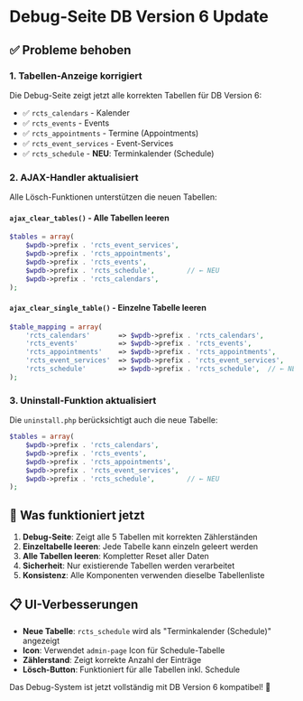 # Debug-Seite DB Version 6 Update

## ✅ Probleme behoben

### 1. Tabellen-Anzeige korrigiert
Die Debug-Seite zeigt jetzt alle korrekten Tabellen für DB Version 6:

- ✅ `rcts_calendars` - Kalender
- ✅ `rcts_events` - Events  
- ✅ `rcts_appointments` - Termine (Appointments)
- ✅ `rcts_event_services` - Event-Services
- ✅ `rcts_schedule` - **NEU**: Terminkalender (Schedule)

### 2. AJAX-Handler aktualisiert
Alle Lösch-Funktionen unterstützen die neuen Tabellen:

#### `ajax_clear_tables()` - Alle Tabellen leeren
```php
$tables = array(
    $wpdb->prefix . 'rcts_event_services',
    $wpdb->prefix . 'rcts_appointments', 
    $wpdb->prefix . 'rcts_events',
    $wpdb->prefix . 'rcts_schedule',        // ← NEU
    $wpdb->prefix . 'rcts_calendars',
);
```

#### `ajax_clear_single_table()` - Einzelne Tabelle leeren
```php
$table_mapping = array(
    'rcts_calendars'       => $wpdb->prefix . 'rcts_calendars',
    'rcts_events'          => $wpdb->prefix . 'rcts_events', 
    'rcts_appointments'    => $wpdb->prefix . 'rcts_appointments',
    'rcts_event_services'  => $wpdb->prefix . 'rcts_event_services',
    'rcts_schedule'        => $wpdb->prefix . 'rcts_schedule',  // ← NEU
);
```

### 3. Uninstall-Funktion aktualisiert
Die `uninstall.php` berücksichtigt auch die neue Tabelle:

```php
$tables = array(
    $wpdb->prefix . 'rcts_calendars',
    $wpdb->prefix . 'rcts_events',
    $wpdb->prefix . 'rcts_appointments', 
    $wpdb->prefix . 'rcts_event_services',
    $wpdb->prefix . 'rcts_schedule',        // ← NEU
);
```

## 🎯 Was funktioniert jetzt

1. **Debug-Seite**: Zeigt alle 5 Tabellen mit korrekten Zählerständen
2. **Einzeltabelle leeren**: Jede Tabelle kann einzeln geleert werden
3. **Alle Tabellen leeren**: Kompletter Reset aller Daten
4. **Sicherheit**: Nur existierende Tabellen werden verarbeitet
5. **Konsistenz**: Alle Komponenten verwenden dieselbe Tabellenliste

## 📋 UI-Verbesserungen

- **Neue Tabelle**: `rcts_schedule` wird als "Terminkalender (Schedule)" angezeigt
- **Icon**: Verwendet `admin-page` Icon für Schedule-Tabelle
- **Zählerstand**: Zeigt korrekte Anzahl der Einträge
- **Lösch-Button**: Funktioniert für alle Tabellen inkl. Schedule

Das Debug-System ist jetzt vollständig mit DB Version 6 kompatibel! 🚀